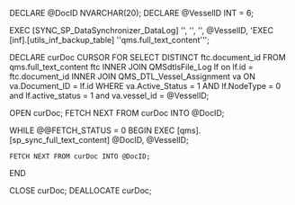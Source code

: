 DECLARE @DocID NVARCHAR(20);
DECLARE @VesselID INT = 6;

EXEC [SYNC_SP_DataSynchronizer_DataLog] '', '', '', @VesselID, 'EXEC [inf].[utils_inf_backup_table] ''qms.full_text_content''';

DECLARE curDoc CURSOR FOR
SELECT DISTINCT ftc.document_id
FROM qms.full_text_content ftc
INNER JOIN QMSdtlsFile_Log lf on lf.id = ftc.document_id
INNER JOIN QMS_DTL_Vessel_Assignment va ON va.Document_ID = lf.id
WHERE va.Active_Status = 1 AND lf.NodeType = 0 and lf.active_status = 1 and va.vessel_id = @VesselID;

OPEN curDoc;
FETCH NEXT FROM curDoc INTO @DocID;

WHILE @@FETCH_STATUS = 0
BEGIN
	EXEC [qms].[sp_sync_full_text_content] @DocID, @VesselID;

    FETCH NEXT FROM curDoc INTO @DocID;
END

CLOSE curDoc;
DEALLOCATE curDoc;

